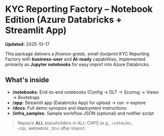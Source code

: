 # KYC Reporting Factory – Notebook Edition (Azure Databricks + Streamlit App)
**Updated:** 2025-10-17

This package delivers a *finance-grade, small-footprint* KYC Reporting Factory with **business-user** and **AI-ready** capabilities, implemented primarily as **Jupyter notebooks** for easy import into Azure Databricks.

## What's inside
- **/notebooks**: End-to-end notebooks (Config → DLT → Scoring → Views → Bootstrap)  
- **/app**: Streamlit app (Databricks App) for upload → run → explore  
- **/docs**: Full demo synopsis and deployment instructions  
- **/infra_samples**: Sample workflow JSON (optional) and notifier script

> Replace **ALL** placeholders in ALL-CAPS (e.g., `<CATALOG>`, `<SQL_WAREHOUSE_ID>`) after import.

